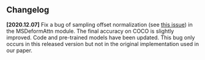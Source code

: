 ## Changelog

**[2020.12.07]** Fix a bug of sampling offset normalization (see [this issue](https://github.com/fundamentalvision/Deformable-DETR/issues/6)) in the MSDeformAttn module. The final accuracy on COCO is slightly improved. Code and pre-trained models have been updated. This bug only occurs in this released version but not in the original implementation used in our paper.